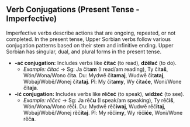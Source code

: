 ## Verb Conjugations (Present Tense - Imperfective)

Imperfective verbs describe actions that are ongoing, repeated, or not completed. In the present tense, Upper Sorbian verbs follow various conjugation patterns based on their stem and infinitive ending. Upper Sorbian has singular, dual, and plural forms in the present tense.

* **-ać conjugation:** Includes verbs like **čitać** (to read), **dźěłać** (to do).
    * *Example: čitać* -> Sg: Ja čit**am** (I read/am reading), Ty čit**aš**, Wón/Wona/Wono čit**a**. Du: Mydwě čit**amaj**, Wudwě čit**ataj**, Wobaj/Wobě/Wonej čit**ataj**. Pl: My čit**amy**, Wy čit**aće**, Woni/Wone čit**aja**.
* **-ić conjugation:** Includes verbs like **rěčeć** (to speak), **widźeć** (to see).
    * *Example: rěčeć* -> Sg: Ja rěč**u** (I speak/am speaking), Ty rěč**iš**, Wón/Wona/Wono rěč**i**. Du: Mydwě rěč**iwaj**, Wudwě rěč**itaj**, Wobaj/Wobě/Wonej rěč**itaj**. Pl: My rěč**imy**, Wy rěč**iće**, Woni/Wone rěč**a**.